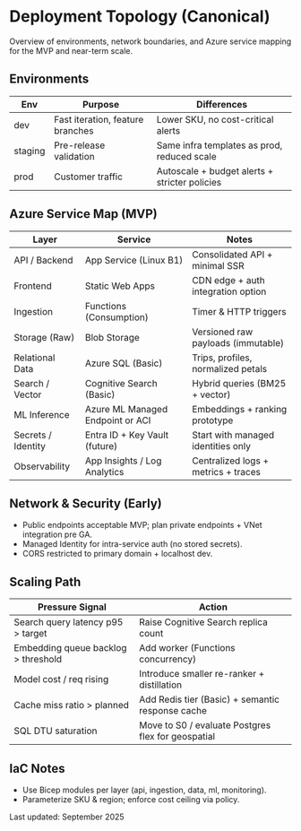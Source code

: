 # Deployment Topology (Canonical)

Overview of environments, network boundaries, and Azure service mapping for the MVP and near-term scale.

## Environments

| Env | Purpose | Differences |
|-----|---------|------------|
| dev | Fast iteration, feature branches | Lower SKU, no cost-critical alerts |
| staging | Pre-release validation | Same infra templates as prod, reduced scale |
| prod | Customer traffic | Autoscale + budget alerts + stricter policies |

## Azure Service Map (MVP)

| Layer | Service | Notes |
|-------|---------|-------|
| API / Backend | App Service (Linux B1) | Consolidated API + minimal SSR |
| Frontend | Static Web Apps | CDN edge + auth integration option |
| Ingestion | Functions (Consumption) | Timer & HTTP triggers |
| Storage (Raw) | Blob Storage | Versioned raw payloads (immutable) |
| Relational Data | Azure SQL (Basic) | Trips, profiles, normalized petals |
| Search / Vector | Cognitive Search (Basic) | Hybrid queries (BM25 + vector) |
| ML Inference | Azure ML Managed Endpoint or ACI | Embeddings + ranking prototype |
| Secrets / Identity | Entra ID + Key Vault (future) | Start with managed identities only |
| Observability | App Insights / Log Analytics | Centralized logs + metrics + traces |

## Network & Security (Early)

- Public endpoints acceptable MVP; plan private endpoints + VNet integration pre GA.
- Managed Identity for intra-service auth (no stored secrets).
- CORS restricted to primary domain + localhost dev.

## Scaling Path

| Pressure Signal | Action |
|-----------------|--------|
| Search query latency p95 > target | Raise Cognitive Search replica count |
| Embedding queue backlog > threshold | Add worker (Functions concurrency) |
| Model cost / req rising | Introduce smaller re-ranker + distillation |
| Cache miss ratio > planned | Add Redis tier (Basic) + semantic response cache |
| SQL DTU saturation | Move to S0 / evaluate Postgres flex for geospatial |

## IaC Notes

- Use Bicep modules per layer (api, ingestion, data, ml, monitoring).
- Parameterize SKU & region; enforce cost ceiling via policy.

Last updated: September 2025
